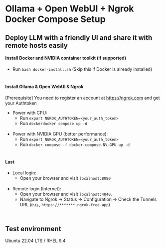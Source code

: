 # Ollama + Open WebUI + Ngrok Docker Compose Setup
## Deploy LLM with a friendly UI and share it with remote hosts easily
####  Install Docker and NVIDIA container toolkit (if supported)
+ Run `bash docker-install.sh` (Skip this if Docker is already installed)
#
#### Install Ollama & Open WebUI & Ngrok
[Prerequisite] You need to register an account at https://ngrok.com and get your Authtoken
+ Power with CPU:
  + Run `export NGROK_AUTHTOKEN=<your_auth_token>`<br/>
  + Run `dockerdocker compose up -d`<br/>
  &nbsp;
+ Power with NVIDIA GPU (better performance):
  + Run `export NGROK_AUTHTOKEN=<your_auth_token>`<br/>
  + Run `docker compose -f docker-compose-NV-GPU up -d`
#
#### Last
+ Local login:
  + Open your browser and visit `localhost:8080`<br/>
  &nbsp;
+ Remote login (Internet):
  + Open your browser and visit `localhost:4040`.
  + Navigate to Ngrok -> Status -> Configuration -> Check the Tunnels URL (e.g., `https://*******.ngrok-free.app`)<br/>
&nbsp;
#
## Test environment
Ubuntu 22.04 LTS / RHEL 9.4
